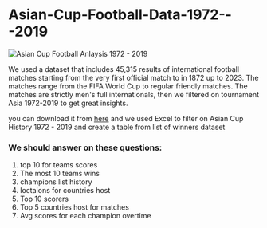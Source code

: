 # Asian-Cup-Football-Data-1972---2019

![Asian Cup Football Anlaysis 1972 - 2019](https://github.com/aliabdulelah/Asian-Cup-Football-Data-1972---2019/assets/129835709/b2422dc8-2676-40f3-be41-8dd154e16917)

We used a dataset that includes 45,315 results of international football matches starting from the very first official match to in 1872 up to 2023. The matches range from the FIFA World Cup to regular friendly matches. The matches are strictly men's full internationals, then we filtered on tournament Asia 1972-2019 to get great insights.


you can download it from [here](https://www.kaggle.com/datasets/martj42/international-football-results-from-1872-to-2017)
and we used Excel to filter on Asian Cup History 1972 - 2019 and create a table from list of winners dataset
### We should answer on these questions:

1.  top 10 for teams scores
2.  The most 10 teams wins
3.  champions list history 
4.  loctaions for countries host 
5.  Top 10 scorers 
6.  Top 5 countries host for matches
7.  Avg scores for each champion overtime

